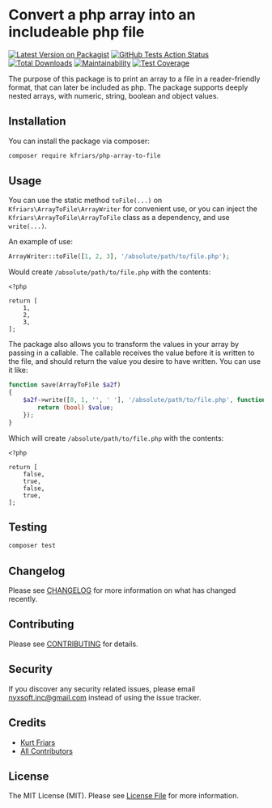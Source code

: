 # Convert a php array into an includeable php file

[![Latest Version on Packagist](https://img.shields.io/packagist/v/kfriars/php-array-to-file.svg?style=flat-square)](https://packagist.org/packages/kfriars/php-array-to-file)
[![GitHub Tests Action Status](https://github.com/kfriars/php-array-to-file/workflows/Tests/badge.svg
)](https://github.com/kfriars/php-array-to-file/actions?query=workflow%3Arun-tests+branch%3Amaster)
[![Total Downloads](https://img.shields.io/packagist/dt/kfriars/php-array-to-file.svg?style=flat-square)](https://packagist.org/packages/kfriars/php-array-to-file)
[![Maintainability](https://api.codeclimate.com/v1/badges/9a15cbdfb616e078db23/maintainability)](https://codeclimate.com/github/kfriars/php-array-to-file/maintainability)
[![Test Coverage](https://api.codeclimate.com/v1/badges/9a15cbdfb616e078db23/test_coverage)](https://codeclimate.com/github/kfriars/php-array-to-file/test_coverage)

The purpose of this package is to print an array to a file in a reader-friendly format, that can later be included as php. The package supports deeply nested arrays, with numeric, string, boolean and object values.

## Installation

You can install the package via composer:

```bash
composer require kfriars/php-array-to-file
```

## Usage
You can use the static method ```toFile(...)``` on ```Kfriars\ArrayToFile\ArrayWriter``` for convenient use, or you can inject the ```Kfriars\ArrayToFile\ArrayToFile``` class as a dependency, and use ```write(...)```.

An example of use:
``` php
ArrayWriter::toFile([1, 2, 3], '/absolute/path/to/file.php');
```

Would create ```/absolute/path/to/file.php``` with the contents:
```
<?php

return [
    1,
    2,
    3,
];

```

The package also allows you to transform the values in your array by passing in a callable. The callable receives the value before it is written to the file, and should return the value you desire to have written. You can use it like:
``` php
function save(ArrayToFile $a2f)
{
    $a2f->write([0, 1, '', ' '], '/absolute/path/to/file.php', function ($value) {
        return (bool) $value;
    });
}
```

Which will create ```/absolute/path/to/file.php``` with the contents:
```
<?php

return [
    false,
    true,
    false,
    true,
];

```

## Testing

``` bash
composer test
```

## Changelog

Please see [CHANGELOG](CHANGELOG.md) for more information on what has changed recently.

## Contributing

Please see [CONTRIBUTING](CONTRIBUTING.md) for details.

## Security

If you discover any security related issues, please email nyxsoft.inc@gmail.com instead of using the issue tracker.

## Credits

- [Kurt Friars](https://github.com/kfriars)
- [All Contributors](../../contributors)

## License

The MIT License (MIT). Please see [License File](LICENSE.md) for more information.
